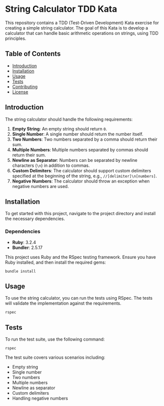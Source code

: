 # String Calculator TDD Kata

This repository contains a TDD (Test-Driven Development) Kata exercise for creating a simple string calculator. The goal of this Kata is to develop a calculator that can handle basic arithmetic operations on strings, using TDD principles.

## Table of Contents

- [Introduction](#introduction)
- [Installation](#installation)
- [Usage](#usage)
- [Tests](#tests)
- [Contributing](#contributing)
- [License](#license)

## Introduction

The string calculator should handle the following requirements:

1. **Empty String**: An empty string should return `0`.
2. **Single Number**: A single number should return the number itself.
3. **Two Numbers**: Two numbers separated by a comma should return their sum.
4. **Multiple Numbers**: Multiple numbers separated by commas should return their sum.
5. **Newline as Separator**: Numbers can be separated by newline characters (`\n`) in addition to commas.
6. **Custom Delimiters**: The calculator should support custom delimiters specified at the beginning of the string, e.g., `//[delimiter]\n[numbers]`.
7. **Negative Numbers**: The calculator should throw an exception when negative numbers are used.

## Installation

To get started with this project, navigate to the project directory and install the necessary dependencies.

### Dependencies

- **Ruby**: 3.2.4
- **Bundler**: 2.5.17

This project uses Ruby and the RSpec testing framework. Ensure you have Ruby installed, and then install the required gems:

    bundle install

## Usage

To use the string calculator, you can run the tests using RSpec. The tests will validate the implementation against the requirements.

    rspec

## Tests

To run the test suite, use the following command:

    rspec

The test suite covers various scenarios including:

- Empty string
- Single number
- Two numbers
- Multiple numbers
- Newline as separator
- Custom delimiters
- Handling negative numbers

